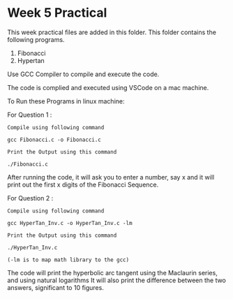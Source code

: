 # Week 5 Practical

This week practical files are added in this folder.
This folder contains the following programs.

1. Fibonacci
2. Hypertan

Use GCC Compiler to compile and execute the code.

The code is complied and executed using VSCode on a mac machine.

To Run these Programs in linux machine:

For Question 1 :

    Compile using following command

    gcc Fibonacci.c -o Fibonacci.c

    Print the Output using this command

    ./Fibonacci.c
After running the code, it will ask you to enter a number, say x and it will print out the first x digits of the Fibonacci Sequence.

For Question 2 :

    Compile using following command

    gcc HyperTan_Inv.c -o HyperTan_Inv.c -lm

    Print the Output using this command

    ./HyperTan_Inv.c

    (-lm is to map math library to the gcc)
The code will print the hyperbolic arc tangent using the Maclaurin series, and using natural logarithms It will also print the difference between the two answers, significant to 10 figures.